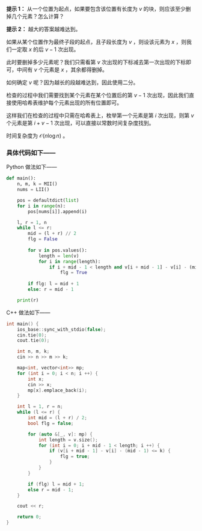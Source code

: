 **提示 1：** 从一个位置为起点，如果要包含该位置有长度为 $v$ 的块，则应该至少删掉几个元素？怎么计算？

**提示 2：** 越大的答案越难达到。

如果从某个位置作为最终子段的起点，且子段长度为 $v$ ，则设该元素为 $x$ ，则我们一定取 $x$ 的后 $v-1$ 次出现。

此时要删掉多少元素呢？我们只需看第 $v$ 次出现的下标减去第一次出现的下标即可，中间有 $v$ 个元素是 $x$ ，其余都得删掉。

如何确定 $v$ 呢？因为越长的段越难达到，因此使用二分。

检查的过程中我们需要找到某个元素在某个位置后的第 $v-1$ 次出现，因此我们直接使用哈希表维护每个元素出现的所有位置即可。

这样我们在检查的过程中只需在哈希表上，枚举第一个元素是第 $i$ 次出现，则第 $v$ 个元素是第 $i+v-1$ 次出现，可以直接以常数时间复杂度找到。

时间复杂度为 $\mathcal{O}(n\log n)$ 。

### 具体代码如下——

Python 做法如下——

```Python []
def main():
    n, m, k = MII()
    nums = LII()

    pos = defaultdict(list)
    for i in range(n):
        pos[nums[i]].append(i)

    l, r = 1, n
    while l <= r:
        mid = (l + r) // 2
        flg = False
        
        for v in pos.values():
            length = len(v)
            for i in range(length):
                if i + mid - 1 < length and v[i + mid - 1] - v[i] - (mid - 1) <= k:
                    flg = True
        
        if flg: l = mid + 1
        else: r = mid - 1

    print(r)
```

C++ 做法如下——

```cpp []
int main() {
    ios_base::sync_with_stdio(false);
    cin.tie(0);
    cout.tie(0);

    int n, m, k;
    cin >> n >> m >> k;

    map<int, vector<int>> mp;
    for (int i = 0; i < n; i ++) {
        int x;
        cin >> x;
        mp[x].emplace_back(i);
    }

    int l = 1, r = n;
    while (l <= r) {
        int mid = (l + r) / 2;
        bool flg = false;

        for (auto &[_, v]: mp) {
            int length = v.size();
            for (int i = 0; i + mid - 1 < length; i ++) {
                if (v[i + mid - 1] - v[i] - (mid - 1) <= k) {
                    flg = true;
                }
            }
        }

        if (flg) l = mid + 1;
        else r = mid - 1;
    }

    cout << r;

    return 0;
}
```